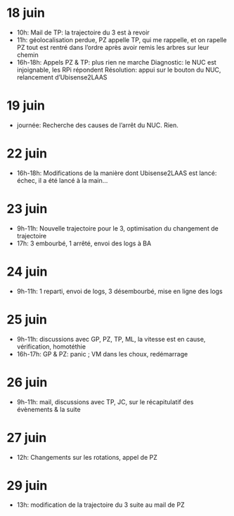 18 juin
=======

* 10h: Mail de TP: la trajectoire du 3 est à revoir
* 11h: géolocalisation perdue, PZ appelle TP, qui me rappelle, et on rapelle PZ
    tout est rentré dans l’ordre après avoir remis les arbres sur leur chemin
* 16h-18h: Appels PZ & TP: plus rien ne marche
    Diagnostic: le NUC est injoignable, les RPi répondent
    Résolution: appui sur le bouton du NUC, relancement d’Ubisense2LAAS

19 juin
=======

* journée: Recherche des causes de l’arrêt du NUC. Rien.

22 juin
=======

* 16h-18h: Modifications de la manière dont Ubisense2LAAS est lancé: échec, il a été lancé à la main…

23 juin
=======

* 9h-11h: Nouvelle trajectoire pour le 3, optimisation du changement de trajectoire
* 17h: 3 embourbé, 1 arrêté, envoi des logs à BA

24 juin
=======

* 9h-11h: 1 reparti, envoi de logs, 3 désembourbé, mise en ligne des logs

25 juin
=======
* 9h-11h: discussions avec GP, PZ, TP, ML, la vitesse est en cause, vérification, homotéthie
* 16h-17h: GP & PZ: panic ; VM dans les choux, redémarrage

26 juin
=======
* 9h-11h: mail, discussions avec TP, JC, sur le récapitulatif des évènements & la suite

27 juin
=======
* 12h: Changements sur les rotations, appel de PZ

29 juin
=======
* 13h: modification de la trajectoire du 3 suite au mail de PZ
